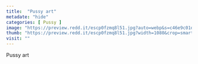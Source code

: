 ```yaml
---
title:  "Pussy art"
metadate: "hide"
categories: [ Pussy ]
image: "https://preview.redd.it/escp0fzmq8l51.jpg?auto=webp&s=c46e9c01dcd2b8d0d31571da09f8f720b61e760e"
thumb: "https://preview.redd.it/escp0fzmq8l51.jpg?width=1080&crop=smart&auto=webp&s=07253e63cbc8e1822e1a3d41c25650fa7249b66c"
visit: ""
---
```

Pussy art
